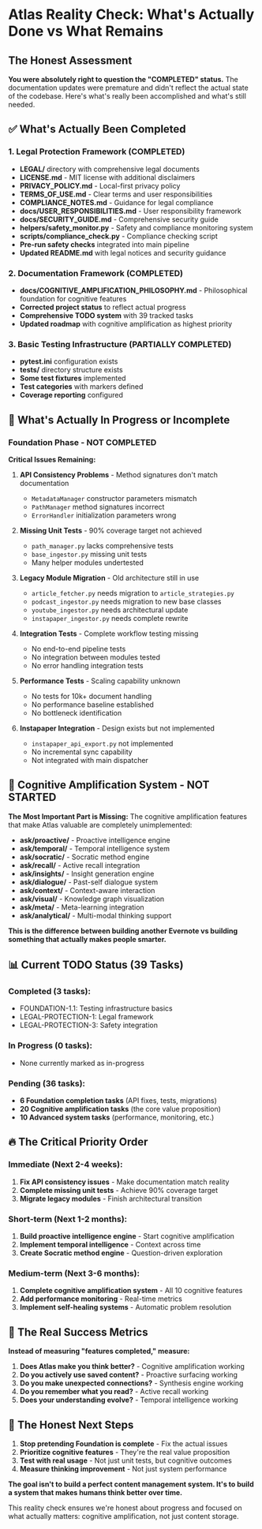 # Atlas Reality Check: What's Actually Done vs What Remains

## The Honest Assessment

**You were absolutely right to question the "COMPLETED" status.** The documentation updates were premature and didn't reflect the actual state of the codebase. Here's what's really been accomplished and what's still needed.

## ✅ What's Actually Been Completed

### 1. Legal Protection Framework (COMPLETED)
- **LEGAL/** directory with comprehensive legal documents
- **LICENSE.md** - MIT license with additional disclaimers
- **PRIVACY_POLICY.md** - Local-first privacy policy
- **TERMS_OF_USE.md** - Clear terms and user responsibilities
- **COMPLIANCE_NOTES.md** - Guidance for legal compliance
- **docs/USER_RESPONSIBILITIES.md** - User responsibility framework
- **docs/SECURITY_GUIDE.md** - Comprehensive security guide
- **helpers/safety_monitor.py** - Safety and compliance monitoring system
- **scripts/compliance_check.py** - Compliance checking script
- **Pre-run safety checks** integrated into main pipeline
- **Updated README.md** with legal notices and security guidance

### 2. Documentation Framework (COMPLETED)
- **docs/COGNITIVE_AMPLIFICATION_PHILOSOPHY.md** - Philosophical foundation for cognitive features
- **Corrected project status** to reflect actual progress
- **Comprehensive TODO system** with 39 tracked tasks
- **Updated roadmap** with cognitive amplification as highest priority

### 3. Basic Testing Infrastructure (PARTIALLY COMPLETED)
- **pytest.ini** configuration exists
- **tests/** directory structure exists
- **Some test fixtures** implemented
- **Test categories** with markers defined
- **Coverage reporting** configured

## 🚧 What's Actually In Progress or Incomplete

### Foundation Phase - NOT COMPLETED

**Critical Issues Remaining:**
1. **API Consistency Problems** - Method signatures don't match documentation
   - `MetadataManager` constructor parameters mismatch
   - `PathManager` method signatures incorrect
   - `ErrorHandler` initialization parameters wrong

2. **Missing Unit Tests** - 90% coverage target not achieved
   - `path_manager.py` lacks comprehensive tests
   - `base_ingestor.py` missing unit tests
   - Many helper modules undertested

3. **Legacy Module Migration** - Old architecture still in use
   - `article_fetcher.py` needs migration to `article_strategies.py`
   - `podcast_ingestor.py` needs migration to new base classes
   - `youtube_ingestor.py` needs architectural update
   - `instapaper_ingestor.py` needs complete rewrite

4. **Integration Tests** - Complete workflow testing missing
   - No end-to-end pipeline tests
   - No integration between modules tested
   - No error handling integration tests

5. **Performance Tests** - Scaling capability unknown
   - No tests for 10k+ document handling
   - No performance baseline established
   - No bottleneck identification

6. **Instapaper Integration** - Design exists but not implemented
   - `instapaper_api_export.py` not implemented
   - No incremental sync capability
   - Not integrated with main dispatcher

## 🎯 Cognitive Amplification System - NOT STARTED

**The Most Important Part is Missing:**
The cognitive amplification features that make Atlas valuable are completely unimplemented:

- **ask/proactive/** - Proactive intelligence engine
- **ask/temporal/** - Temporal intelligence system
- **ask/socratic/** - Socratic method engine
- **ask/recall/** - Active recall integration
- **ask/insights/** - Insight generation engine
- **ask/dialogue/** - Past-self dialogue system
- **ask/context/** - Context-aware interaction
- **ask/visual/** - Knowledge graph visualization
- **ask/meta/** - Meta-learning integration
- **ask/analytical/** - Multi-modal thinking support

**This is the difference between building another Evernote vs building something that actually makes people smarter.**

## 📊 Current TODO Status (39 Tasks)

### Completed (3 tasks):
- FOUNDATION-1.1: Testing infrastructure basics
- LEGAL-PROTECTION-1: Legal framework
- LEGAL-PROTECTION-3: Safety integration

### In Progress (0 tasks):
- None currently marked as in-progress

### Pending (36 tasks):
- **6 Foundation completion tasks** (API fixes, tests, migrations)
- **20 Cognitive amplification tasks** (the core value proposition)
- **10 Advanced system tasks** (performance, monitoring, etc.)

## 🔥 The Critical Priority Order

### Immediate (Next 2-4 weeks):
1. **Fix API consistency issues** - Make documentation match reality
2. **Complete missing unit tests** - Achieve 90% coverage target
3. **Migrate legacy modules** - Finish architectural transition

### Short-term (Next 1-2 months):
1. **Build proactive intelligence engine** - Start cognitive amplification
2. **Implement temporal intelligence** - Context across time
3. **Create Socratic method engine** - Question-driven exploration

### Medium-term (Next 3-6 months):
1. **Complete cognitive amplification system** - All 10 cognitive features
2. **Add performance monitoring** - Real-time metrics
3. **Implement self-healing systems** - Automatic problem resolution

## 🎯 The Real Success Metrics

**Instead of measuring "features completed," measure:**
1. **Does Atlas make you think better?** - Cognitive amplification working
2. **Do you actively use saved content?** - Proactive surfacing working
3. **Do you make unexpected connections?** - Synthesis engine working
4. **Do you remember what you read?** - Active recall working
5. **Does your understanding evolve?** - Temporal intelligence working

## 🚨 The Honest Next Steps

1. **Stop pretending Foundation is complete** - Fix the actual issues
2. **Prioritize cognitive features** - They're the real value proposition
3. **Test with real usage** - Not just unit tests, but cognitive outcomes
4. **Measure thinking improvement** - Not just system performance

**The goal isn't to build a perfect content management system. It's to build a system that makes humans think better over time.**

This reality check ensures we're honest about progress and focused on what actually matters: cognitive amplification, not just content storage.